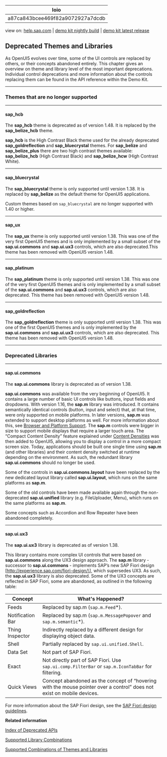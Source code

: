 | loio |
| -----|
| a87ca843bcee469f82a9072927a7dcdb |

<div id="loio">

view on: [help.sap.com](https://help.sap.com/viewer/DRAFT/3237636b137e43519a20ad5513c49ccb/latest/en-US/a87ca843bcee469f82a9072927a7dcdb.html) | [demo kit nightly build](https://openui5nightly.hana.ondemand.com/#/topic/a87ca843bcee469f82a9072927a7dcdb) | [demo kit latest release](https://openui5.hana.ondemand.com/#/topic/a87ca843bcee469f82a9072927a7dcdb)</div>
<!-- loioa87ca843bcee469f82a9072927a7dcdb -->

## Deprecated Themes and Libraries

As OpenUI5 evolves over time, some of the UI controls are replaced by others, or their concepts abandoned entirely. This chapter gives an overview on theme and library level of the most important deprecations. Individual control deprecations and more information about the controls replacing them can be found in the API reference within the Demo Kit.

***

### Themes that are no longer supported

***

#### sap\_hcb

The **sap\_hcb** theme is deprecated as of version 1.48. It is replaced by the **sap\_belize\_hcb** theme.

**sap\_hcb** is the High Contrast Black theme used for the already deprecated **sap\_goldreflection** and **sap\_bluecrystal** themes. For **sap\_belize** and **sap\_belize\_plus** there are two high contrast themes available: **sap\_belize\_hcb** \(High Contrast Black\) and **sap\_belize\_hcw** \(High Contrast White\).

***

#### sap\_bluecrystal

The **sap\_bluecrystal** theme is only supported until version 1.38. It is replaced by **sap\_belize** as the default theme for OpenUI5 applications.

Custom themes based on `sap_bluecrystal` are no longer supported with 1.40 or higher.

***

#### sap\_ux

The **sap\_ux** theme is only supported until version 1.38. This was one of the very first OpenUI5 themes and is only implemented by a small subset of the **sap.ui.commons** and **sap.ui.ux3** controls, which are also deprecated.This theme has been removed with OpenUI5 version 1.48.

***

#### sap\_platinum

The **sap\_platinum** theme is only supported until version 1.38. This was one of the very first OpenUI5 themes and is only implemented by a small subset of the **sap.ui.commons** and **sap.ui.ux3** controls, which are also deprecated. This theme has been removed with OpenUI5 version 1.48.

***

#### sap\_goldreflection

The **sap\_goldreflection** theme is only supported until version 1.38. This was one of the first OpenUI5 themes and is only implemented by the **sap.ui.commons** and **sap.ui.ux3** controls, which are also deprecated. This theme has been removed with OpenUI5 version 1.48.

***

### Deprecated Libraries

***

#### sap.ui.commons

The **sap.ui.commons** library is deprecated as of version 1.38.

**sap.ui.commons** was available from the very beginning of OpenUI5. It contains a large number of basic UI controls like buttons, input fields and dropdowns. With version 1.16, the **sap.m** library was introduced. It contains semantically identical controls \(button, input and select\) that, at that time, were only supported on mobile platforms. In later versions, **sap.m** was extended to support desktop platforms as well. For more information about this, see [Browser and Platform Support](Browser_and_Platform_Support_74b59ef.md). The **sap.m** controls were bigger in size to support mobile displays that require a larger touch area. The “Compact Content Density” feature explained under [Content Densities](Content_Densities_e54f729.md) was then added to OpenUI5, allowing you to display a control in a more compact screen size. Today, applications should be built one single time using **sap.m** \(and other libraries\) and their content density switched at runtime depending on the environment. As such, the redundant library **sap.ui.commons** should no longer be used.

Some of the controls in **sap.ui.commons.layout** have been replaced by the new dedicated layout library called **sap.ui.layout**, which runs on the same platforms as **sap.m**.

Some of the old controls have been made available again through the non-deprecated **sap.ui.unified** library \(e.g. FileUploader, Menu\), which runs on the same platforms as **sap.m**.

Some concepts such as Accordion and Row Repeater have been abandoned completely.

***

#### sap.ui.ux3

The **sap.ui.ux3** library is deprecated as of version 1.38.

This library contains more complex UI controls that were based on **sap.ui.commons** along the UX3 design approach. The **sap.m** library - successor to **sap.ui.commons** - implements SAP’s new SAP Fiori design \[http://experience.sap.com/fiori-design/\], which supersedes UX3. As such, the **sap.ui.ux3** library is also deprecated. Some of the UX3 concepts are reflected in SAP Fiori, some are abandoned, as outlined in the following table:

|Concept|What's Happened?|
|-------|----------------|
|Feeds|Replaced by sap.m \(`sap.m.Feed`\*\).|
|Notification Bar|Replaced by sap.m \(`sap.m.MessagePopover` and `sap.m.semantic`\*\).|
|Thing Inspector|Indirectly replaced by a different design for displaying object data.|
|Shell|Partially replaced by `sap.ui.unified.Shell`.|
|Data Set|Not part of SAP Fiori.|
|Exact|Not directly part of SAP Fiori. Use `sap.ui.comp.FilterBar` or `sap.m.IconTabBar` for filtering.|
|Quick Views|Concept abandoned as the concept of “hovering with the mouse pointer over a control” does not exist on mobile devices.|

For more information about the SAP Fiori design, see the [SAP Fiori design guidelines](http://experience.sap.com/fiori-design/).

**Related information**  


[Index of Deprecated APIs](https://openui5.hana.ondemand.com/#docs/api/deprecation.html)

[Supported Library Combinations](Supported_Library_Combinations_363cd16.md)

[Supported Combinations of Themes and Libraries](Supported_Combinations_of_Themes_and_Libraries_38ff8c2.md)

